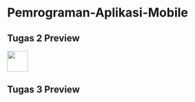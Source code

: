 # Pemrograman-Aplikasi-Mobile

## Tugas 2 Preview

<img src="https://github.com/1wikii/Pemrograman-Aplikasi-Mobile/blob/main/Preview/Tugas-2-Preview.gif" width="48">


## Tugas 3 Preview

